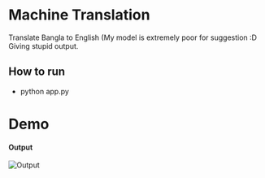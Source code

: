 # Machine Translation
Translate Bangla to English (My model is extremely poor for suggestion :D Giving stupid output.

## How to run
- python app.py

# Demo
#### Output
![Output](https://github.com/SakibBinAlam/Natural-Language-Processing/blob/main/Bangla-English%20Translation/output.png)
